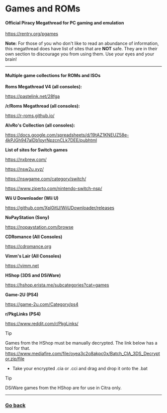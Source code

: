 # Games and ROMs

#### **Official Piracy Megathread for PC gaming and emulation**
https://rentry.org/pgames

**Note:** For those of you who don't like to read an abundance of information, this megathread does have list of sites that are **NOT** safe. They are in their own section to discourage you from using them. Use your eyes and your brain!

------------------------------

#### **Multiple game collections for ROMs and ISOs**

**Roms Megathread V4 (all consoles):**

https://pastelink.net/28fga

**/r/Roms Megathread (all consoles):**

https://r-roms.github.io/

**AlvRo's Collection (all consoles):**

https://docs.google.com/spreadsheets/d/19tAZ1KNEUZ58e-4kPJGh947alDb1oyrNpzcnCLk7DEE/pubhtml

**List of sites for Switch games**

https://nxbrew.com/

https://nsw2u.xyz/

https://nswgame.com/category/switch/

https://www.ziperto.com/nintendo-switch-nsp/

**Wii U Downloader (Wii U)**

https://github.com/Xpl0itU/WiiUDownloader/releases

**NoPayStation (Sony)**

https://nopaystation.com/browse

**CDRomance (All Consoles)**

https://cdromance.org

**Vimm's Lair (All Consoles)**

https://vimm.net

**HShop (3DS and DSiWare)**

https://hshop.erista.me/subcategories?cat=games

**Game-2U (PS4)**

https://game-2u.com/Category/ps4

**r/PkgLinks (PS4)**

https://www.reddit.com/r/PkgLinks/

> [!TIP]
>  Games from the HShop must be manually decrypted. The link below has a tool for that.
>  https://www.mediafire.com/file/oyea3c2o8akpc0x/Batch_CIA_3DS_Decryptor.zip/file
>   - Take your encrypted .cia or .cci and drag and drop it onto the .bat

 
> [!TIP]
>  DSiWare games from the HShop are for use in Citra only.

------------------------------

### [Go back](https://github.com/Abd-007/EmuP-Megathread/blob/main/README.md)

